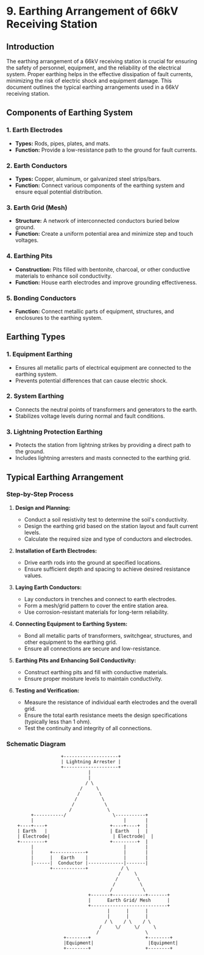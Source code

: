 # 9. Earthing Arrangement of 66kV Receiving Station

## Introduction
The earthing arrangement of a 66kV receiving station is crucial for ensuring the safety of personnel, equipment, and the reliability of the electrical system. Proper earthing helps in the effective dissipation of fault currents, minimizing the risk of electric shock and equipment damage. This document outlines the typical earthing arrangements used in a 66kV receiving station.

## Components of Earthing System

### 1. Earth Electrodes
- **Types:** Rods, pipes, plates, and mats.
- **Function:** Provide a low-resistance path to the ground for fault currents.

### 2. Earth Conductors
- **Types:** Copper, aluminum, or galvanized steel strips/bars.
- **Function:** Connect various components of the earthing system and ensure equal potential distribution.

### 3. Earth Grid (Mesh)
- **Structure:** A network of interconnected conductors buried below ground.
- **Function:** Create a uniform potential area and minimize step and touch voltages.

### 4. Earthing Pits
- **Construction:** Pits filled with bentonite, charcoal, or other conductive materials to enhance soil conductivity.
- **Function:** House earth electrodes and improve grounding effectiveness.

### 5. Bonding Conductors
- **Function:** Connect metallic parts of equipment, structures, and enclosures to the earthing system.

## Earthing Types

### 1. Equipment Earthing
- Ensures all metallic parts of electrical equipment are connected to the earthing system.
- Prevents potential differences that can cause electric shock.

### 2. System Earthing
- Connects the neutral points of transformers and generators to the earth.
- Stabilizes voltage levels during normal and fault conditions.

### 3. Lightning Protection Earthing
- Protects the station from lightning strikes by providing a direct path to the ground.
- Includes lightning arresters and masts connected to the earthing grid.

## Typical Earthing Arrangement

### Step-by-Step Process

1. **Design and Planning:**
   - Conduct a soil resistivity test to determine the soil's conductivity.
   - Design the earthing grid based on the station layout and fault current levels.
   - Calculate the required size and type of conductors and electrodes.

2. **Installation of Earth Electrodes:**
   - Drive earth rods into the ground at specified locations.
   - Ensure sufficient depth and spacing to achieve desired resistance values.

3. **Laying Earth Conductors:**
   - Lay conductors in trenches and connect to earth electrodes.
   - Form a mesh/grid pattern to cover the entire station area.
   - Use corrosion-resistant materials for long-term reliability.

4. **Connecting Equipment to Earthing System:**
   - Bond all metallic parts of transformers, switchgear, structures, and other equipment to the earthing grid.
   - Ensure all connections are secure and low-resistance.

5. **Earthing Pits and Enhancing Soil Conductivity:**
   - Construct earthing pits and fill with conductive materials.
   - Ensure proper moisture levels to maintain conductivity.

6. **Testing and Verification:**
   - Measure the resistance of individual earth electrodes and the overall grid.
   - Ensure the total earth resistance meets the design specifications (typically less than 1 ohm).
   - Test the continuity and integrity of all connections.

### Schematic Diagram

```plaintext
                    +--------------------+
                    | Lightning Arrester |
                    +--------------------+
                              |
                              | 
                             / \
                           /     \
                          /       \
                         /         \
                        /           \
                       /             \
         +-----------/                 \-----------+
         |                                 |       |
    +----+----+                       +----+----+  |
    | Earth   |                       | Earth   |  |
    | Electrode|                       | Electrode|  |
    +---------+                       +---------+  |
         |                                 |       |
         |      +------------+             |       |
         |      |   Earth    |             |       |
         |------|  Conductor |-------------|-------|
                +------------+            / \
                                         /     \
                                        /       \
                                       /         \
                                      /           \
                              +-------+------------+-------+
                              |      Earth Grid/ Mesh      |
                              +----------------------------+
                                     |      |      |
                                     |      |      |
                                    / \    / \    / \
                                  /     \/     \/     \
                                 /                 \
                     +--------+                    +--------+
                     |Equipment|                    |Equipment|
                     +--------+                    +--------+


